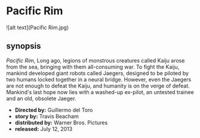 
# Pacific Rim
![alt text](Pacific Rim.jpg)

## synopsis

*Pacific Rim*, Long ago, legions of monstrous creatures called Kaiju arose from the sea, bringing with them all-consuming war. To fight the Kaiju, mankind developed giant robots called Jaegers, designed to be piloted by two humans locked together in a neural bridge. However, even the Jaegers are not enough to defeat the Kaiju, and humanity is on the verge of defeat. Mankind's last hope now lies with a washed-up ex-pilot, an untested trainee and an old, obsolete Jaeger.


- **Directed by:**  Guillermo del Toro
- **story by:**  Travis Beacham
- **distributed by:**  Warner Bros. Pictures
- **released:**  July 12, 2013
